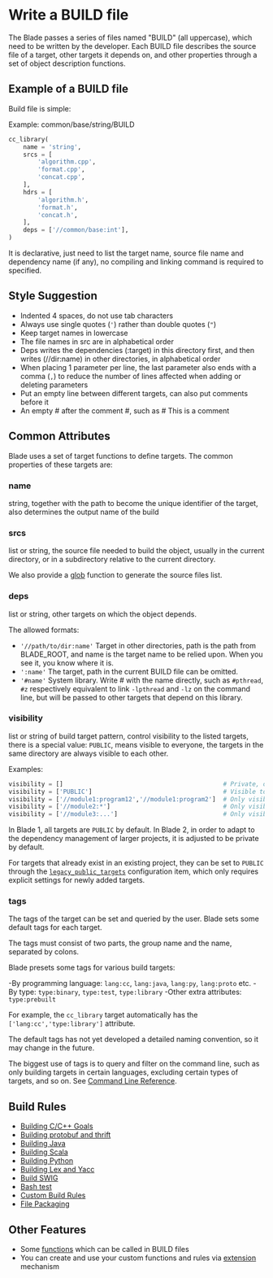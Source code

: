 # Write a BUILD file

The Blade passes a series of files named "BUILD" (all uppercase), which need to be written by the
developer. Each BUILD file describes the source file of a target, other targets it depends on,
and other properties through a set of object description functions.

## Example of a BUILD file

Build file is simple:

Example: common/base/string/BUILD

```python
cc_library(
    name = 'string',
    srcs = [
        'algorithm.cpp',
        'format.cpp',
        'concat.cpp',
    ],
    hdrs = [
        'algorithm.h',
        'format.h',
        'concat.h',
    ],
    deps = ['//common/base:int'],
)
```

It is declarative, just need to list the target name, source file name and dependency name
(if any), no compiling and linking command is required to specified.

## Style Suggestion

* Indented 4 spaces, do not use tab characters
* Always use single quotes (`'`) rather than double quotes (`"`)
* Keep target names in lowercase
* The file names in src are in alphabetical order
* Deps writes the dependencies (:target) in this directory first, and then writes (//dir:name) in
  other directories, in alphabetical order
* When placing 1 parameter per line, the last parameter also ends with a comma (`,`) to reduce the
  number of lines affected when adding or deleting parameters
* Put an empty line between different targets, can also put comments before it
* An empty # after the comment #, such as # This is a comment

## Common Attributes

Blade uses a set of target functions to define targets. The common properties of these targets are:

### name

string, together with the path to become the unique identifier of the target, also determines
  the output name of the build

### srcs

list or string, the source file needed to build the object, usually in the current directory,
or in a subdirectory relative to the current directory.

We also provide a [glob](functions.md#glob) function to generate the source files list.

### deps

list or string, other targets on which the object depends.

The allowed formats:

* `'//path/to/dir:name'` Target in other directories, path is the path from BLADE_ROOT, and name is
  the target name to be relied upon. When you see it, you know where it is.
* `':name'` The target, path in the current BUILD file can be omitted.
* `'#name'` System library. Write # with the name directly, such as `#pthread`, `#z` respectively
  equivalent to link `-lpthread` and `-lz` on the command line, but will be passed to other targets
   that depend on this library.

### visibility

list or string of build target pattern, control visibility to the listed targets,
there is a special value: `PUBLIC`, means visible to everyone, the targets in the same directory
are always visible to each other.

Examples:

```python
visibility = []                                            # Private, only visible to the current BUILD file
visibility = ['PUBLIC']                                    # Visible to every one
visibility = ['//module1:program12','//module1:program2']  # Only visible to these two targets
visibility = ['//module2:*']                               # Only visible to the targets under the module2 directory, but not to its subdirectories
visibility = ['//module3:...']                             # Only visible to the targets under the module3 directory and all its subdirectories
```

In Blade 1, all targets are `PUBLIC` by default. In Blade 2, in order to adapt to the dependency
management of larger projects, it is adjusted to be private by default.

For targets that already exist in an existing project, they can be set to `PUBLIC` through the
[`legacy_public_targets`](config.md#global_config) configuration item, which only requires
explicit settings for newly added targets.

### tags

The tags of the target can be set and queried by the user. Blade sets some default tags for each target.

The tags must consist of two parts, the group name and the name, separated by colons.

Blade presets some tags for various build targets:

-By programming language: `lang:cc`, `lang:java`, `lang:py`, `lang:proto` etc.
-By type: `type:binary`, `type:test`, `type:library`
-Other extra attributes: `type:prebuilt`

For example, the `cc_library` target automatically has the `['lang:cc','type:library']` attribute.

The default tags has not yet developed a detailed naming convention, so it may change in the future.

The biggest use of tags is to query and filter on the command line, such as only building targets in
certain languages, excluding certain types of targets, and so on.
See [Command Line Reference](command_line.md).

## Build Rules

* [Building C/C++ Goals](build_rules/cc.md)
* [Building protobuf and thrift](build_rules/idl.md)
* [Building Java](build_rules/java.md)
* [Building Scala](build_rules/scala.md)
* [Building Python](build_rules/python.md)
* [Building Lex and Yacc](build_rules/lexyacc.md)
* [Build SWIG](build_rules/swig.md)
* [Bash test](build_rules/shell.md)
* [Custom Build Rules](build_rules/gen_rule.md)
* [File Packaging](build_rules/package.md)

## Other Features

* Some [functions](functions.md) which can be called in BUILD files
* You can create and use your custom functions and rules via [extension](build_rules/extension.md)
  mechanism
